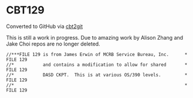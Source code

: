 # CBT129
Converted to GitHub via [cbt2git](https://github.com/wizardofzos/cbt2git)

This is still a work in progress. 
Due to amazing work by Alison Zhang and Jake Choi repos are no longer deleted.

```
//***FILE 129 is from James Erwin of MCRB Service Bureau, Inc.      *   FILE 129
//*           and contains a modification to allow for shared       *   FILE 129
//*           DASD CKPT.  This is at various OS/390 levels.         *   FILE 129
//*                                                                 *   FILE 129
```
